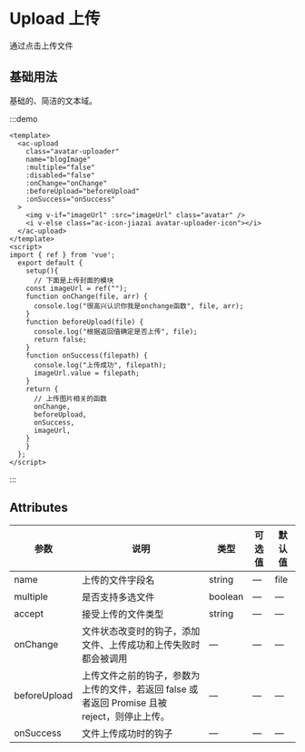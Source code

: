 # Upload 上传

通过点击上传文件

## 基础用法

基础的、简洁的文本域。

:::demo 

```vue
<template>
  <ac-upload
    class="avatar-uploader"
    name="blogImage"
    :multiple="false"
    :disabled="false"
    :onChange="onChange"
    :beforeUpload="beforeUpload"
    :onSuccess="onSuccess"
  >
    <img v-if="imageUrl" :src="imageUrl" class="avatar" />
    <i v-else class="ac-icon-jiazai avatar-uploader-icon"></i>
  </ac-upload>
</template>
<script>
import { ref } from 'vue';
  export default {
    setup(){
      // 下面是上传封面的模块
    const imageUrl = ref("");
    function onChange(file, arr) {
      console.log("很高兴认识你我是onchange函数", file, arr);
    }
    function beforeUpload(file) {
      console.log("根据返回值确定是否上传", file);
      return false;
    }
    function onSuccess(filepath) {
      console.log("上传成功", filepath);
      imageUrl.value = filepath;
    }
    return {
      // 上传图片相关的函数
      onChange,
      beforeUpload,
      onSuccess,
      imageUrl,
    }
    }
  };
</script>
```

:::

## Attributes

|参数|说明|类型|可选值|默认值|
|-|-|-|-|-|
|name|上传的文件字段名|string|—|file|
|multiple|是否支持多选文件|boolean|—|—|
|accept|接受上传的文件类型|string|—|—|
|onChange|文件状态改变时的钩子，添加文件、上传成功和上传失败时都会被调用|—|—|—|
|beforeUpload|上传文件之前的钩子，参数为上传的文件，若返回 false 或者返回 Promise 且被 reject，则停止上传。|—|—|—|
|onSuccess|文件上传成功时的钩子|—|—|—|

